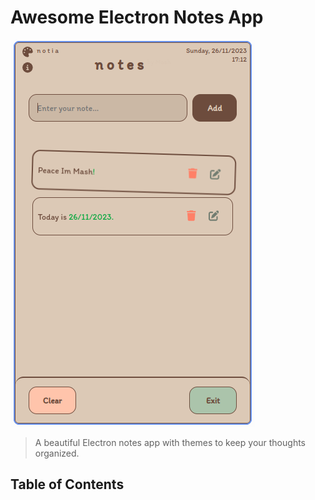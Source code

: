 # Awesome Electron Notes App

![App Screenshot](./notia.png)

> A beautiful Electron notes app with themes to keep your thoughts organized.

## Table of Contents
